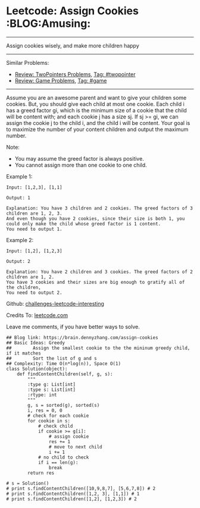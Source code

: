 # Leetcode: Assign Cookies     :BLOG:Amusing:


---

Assign cookies wisely, and make more children happy  

---

Similar Problems:  
-   [Review: TwoPointers Problems](https://brain.dennyzhang.com/review-twopointer), [Tag: #twopointer](https://brain.dennyzhang.com/tag/twopointer)
-   [Review: Game Problems](https://brain.dennyzhang.com/review-game), [Tag: #game](https://brain.dennyzhang.com/tag/game)

---

Assume you are an awesome parent and want to give your children some cookies. But, you should give each child at most one cookie. Each child i has a greed factor gi, which is the minimum size of a cookie that the child will be content with; and each cookie j has a size sj. If sj >= gi, we can assign the cookie j to the child i, and the child i will be content. Your goal is to maximize the number of your content children and output the maximum number.  

Note:  
-   You may assume the greed factor is always positive.
-   You cannot assign more than one cookie to one child.

Example 1:  

    Input: [1,2,3], [1,1]
    
    Output: 1
    
    Explanation: You have 3 children and 2 cookies. The greed factors of 3 children are 1, 2, 3. 
    And even though you have 2 cookies, since their size is both 1, you could only make the child whose greed factor is 1 content.
    You need to output 1.

Example 2:  

    Input: [1,2], [1,2,3]
    
    Output: 2
    
    Explanation: You have 2 children and 3 cookies. The greed factors of 2 children are 1, 2. 
    You have 3 cookies and their sizes are big enough to gratify all of the children, 
    You need to output 2.

Github: [challenges-leetcode-interesting](https://github.com/DennyZhang/challenges-leetcode-interesting/tree/master/assign-cookies)  

Credits To: [leetcode.com](https://leetcode.com/problems/assign-cookies/description/)  

Leave me comments, if you have better ways to solve.  

    ## Blog link: https://brain.dennyzhang.com/assign-cookies
    ## Basic Ideas: Greedy
    ##        Assign the smallest cookie to the the mininum greedy child, if it matches
    ##        Sort the list of g and s
    ## Complexity: Time O(n*log(n)), Space O(1)
    class Solution(object):
        def findContentChildren(self, g, s):
            """
            :type g: List[int]
            :type s: List[int]
            :rtype: int
            """
            g, s = sorted(g), sorted(s)
            i, res = 0, 0
            # check for each cookie
            for cookie in s:
                # check child
                if cookie >= g[i]:
                    # assign cookie
                    res += 1
                    # move to next child
                    i += 1
                # no child to check
                if i == len(g):
                    break            
            return res
    
    # s = Solution()
    # print s.findContentChildren([10,9,8,7], [5,6,7,8]) # 2
    # print s.findContentChildren([1,2, 3], [1,1]) # 1
    # print s.findContentChildren([1,2], [1,2,3]) # 2
